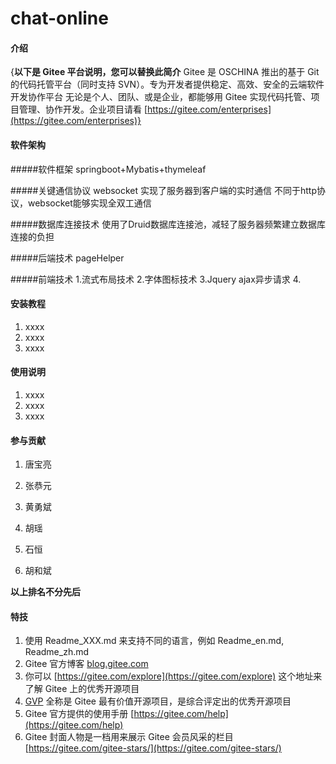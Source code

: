 # chat-online

#### 介绍
{**以下是 Gitee 平台说明，您可以替换此简介**
Gitee 是 OSCHINA 推出的基于 Git 的代码托管平台（同时支持 SVN）。专为开发者提供稳定、高效、安全的云端软件开发协作平台
无论是个人、团队、或是企业，都能够用 Gitee 实现代码托管、项目管理、协作开发。企业项目请看 [https://gitee.com/enterprises](https://gitee.com/enterprises)}

#### 软件架构


#####软件框架
    springboot+Mybatis+thymeleaf

#####关键通信协议
    websocket
    实现了服务器到客户端的实时通信
    不同于http协议，websocket能够实现全双工通信

#####数据库连接技术
    使用了Druid数据库连接池，减轻了服务器频繁建立数据库连接的负担

#####后端技术
    pageHelper

#####前端技术
    1.流式布局技术
    2.字体图标技术
    3.Jquery ajax异步请求
    4.
#### 安装教程

1.  xxxx
2.  xxxx
3.  xxxx

#### 使用说明

1.  xxxx
2.  xxxx
3.  xxxx

#### 参与贡献

1. 唐宝亮
   
2. 张恭元
   
3. 黄勇斌
4. 胡瑶
5. 石恒
6. 胡和斌 

    
**以上排名不分先后**

#### 特技

1.  使用 Readme\_XXX.md 来支持不同的语言，例如 Readme\_en.md, Readme\_zh.md
2.  Gitee 官方博客 [blog.gitee.com](https://blog.gitee.com)
3.  你可以 [https://gitee.com/explore](https://gitee.com/explore) 这个地址来了解 Gitee 上的优秀开源项目
4.  [GVP](https://gitee.com/gvp) 全称是 Gitee 最有价值开源项目，是综合评定出的优秀开源项目
5.  Gitee 官方提供的使用手册 [https://gitee.com/help](https://gitee.com/help)
6.  Gitee 封面人物是一档用来展示 Gitee 会员风采的栏目 [https://gitee.com/gitee-stars/](https://gitee.com/gitee-stars/)
